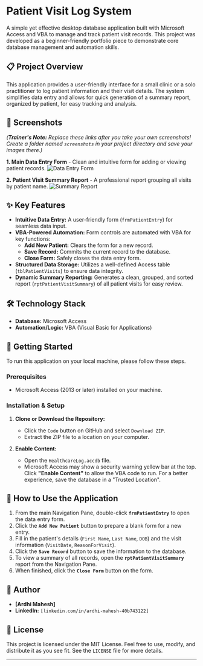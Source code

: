 # Patient Visit Log System

A simple yet effective desktop database application built with Microsoft Access and VBA to manage and track patient visit records. This project was developed as a beginner-friendly portfolio piece to demonstrate core database management and automation skills.

## 📋 Project Overview

This application provides a user-friendly interface for a small clinic or a solo practitioner to log patient information and their visit details. The system simplifies data entry and allows for quick generation of a summary report, organized by patient, for easy tracking and analysis.

## 📸 Screenshots

*(**Trainer's Note:** Replace these links after you take your own screenshots! Create a folder named `screenshots` in your project directory and save your images there.)*

**1. Main Data Entry Form** - Clean and intuitive form for adding or viewing patient records.
![Data Entry Form](screenshots/form-view.png)

**2. Patient Visit Summary Report** - A professional report grouping all visits by patient name.
![Summary Report](screenshots/report-view.png)

## ✨ Key Features

* **Intuitive Data Entry:** A user-friendly form (`frmPatientEntry`) for seamless data input.
* **VBA-Powered Automation:** Form controls are automated with VBA for key functions:
    * **Add New Patient:** Clears the form for a new record.
    * **Save Record:** Commits the current record to the database.
    * **Close Form:** Safely closes the data entry form.
* **Structured Data Storage:** Utilizes a well-defined Access table (`tblPatientVisits`) to ensure data integrity.
* **Dynamic Summary Reporting:** Generates a clean, grouped, and sorted report (`rptPatientVisitSummary`) of all patient visits for easy review.

## 🛠️ Technology Stack

* **Database:** Microsoft Access
* **Automation/Logic:** VBA (Visual Basic for Applications)

## 🚀 Getting Started

To run this application on your local machine, please follow these steps.

### Prerequisites

* Microsoft Access (2013 or later) installed on your machine.

### Installation & Setup

1.  **Clone or Download the Repository:**
    * Click the `Code` button on GitHub and select `Download ZIP`.
    * Extract the ZIP file to a location on your computer.

2.  **Enable Content:**
    * Open the `HealthcareLog.accdb` file.
    * Microsoft Access may show a security warning yellow bar at the top. Click **"Enable Content"** to allow the VBA code to run. For a better experience, save the database in a "Trusted Location".

## 📖 How to Use the Application

1.  From the main Navigation Pane, double-click **`frmPatientEntry`** to open the data entry form.
2.  Click the **`Add New Patient`** button to prepare a blank form for a new entry.
3.  Fill in the patient's details (`First Name`, `Last Name`, `DOB`) and the visit information (`VisitDate`, `ReasonForVisit`).
4.  Click the **`Save Record`** button to save the information to the database.
5.  To view a summary of all records, open the **`rptPatientVisitSummary`** report from the Navigation Pane.
6.  When finished, click the **`Close Form`** button on the form.

## 👤 Author

* **[Ardhi Mahesh]**
* **LinkedIn:** `[linkedin.com/in/ardhi-mahesh-40b743122]`


## 📜 License

This project is licensed under the MIT License. Feel free to use, modify, and distribute it as you see fit. See the `LICENSE` file for more details.

---
